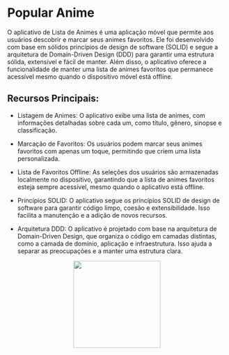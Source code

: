 # Popular Anime

O aplicativo de Lista de Animes é uma aplicação móvel que permite aos usuários descobrir e marcar seus animes favoritos. Ele foi desenvolvido com base em sólidos princípios de design de software (SOLID) e segue a arquitetura de Domain-Driven Design (DDD) para garantir uma estrutura sólida, extensível e fácil de manter. Além disso, o aplicativo oferece a funcionalidade de manter uma lista de animes favoritos que permanece acessível mesmo quando o dispositivo móvel está offline.



## Recursos Principais:
-  Listagem de Animes: O aplicativo exibe uma lista de animes, com informações detalhadas sobre cada um, como título, gênero, sinopse e classificação.
    
- Marcação de Favoritos: Os usuários podem marcar seus animes favoritos com apenas um toque, permitindo que criem uma lista personalizada.
    
-  Lista de Favoritos Offline: As seleções dos usuários são armazenadas localmente no dispositivo, garantindo que a lista de animes favoritos esteja sempre acessível, mesmo quando o aplicativo está offline.
    
-  Princípios SOLID: O aplicativo segue os princípios SOLID de design de software para garantir código limpo, coesão e extensibilidade. Isso facilita a manutenção e a adição de novos recursos.
    
-  Arquitetura DDD: O aplicativo é projetado com base na arquitetura de Domain-Driven Design, que organiza o código em camadas distintas, como a camada de domínio, aplicação e infraestrutura. Isso ajuda a separar as preocupações e a manter uma estrutura clara.
 
<p align="center">
  <img src="assets/gifs/home.gif" width="200">

</p>
